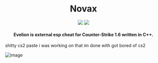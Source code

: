<h1 align="center">
  <br>
  Novax
  <br>
</h1>

<div align="center">
  <img src="https://img.shields.io/badge/License-MIT-green">
  <img src="https://img.shields.io/badge/Language-C%2B%2B-red">
</div>

<h4 align="center">Evelion is external esp cheat for Counter-Strike 1.6 written in <b>C++</b>.</h4>

shitty cs2 paste i was working on that im done with got bored of cs2

![image](https://github.com/PhillipThePaster/Novax/assets/49299203/702473be-00a7-479c-b88d-4317ad7484b4)

